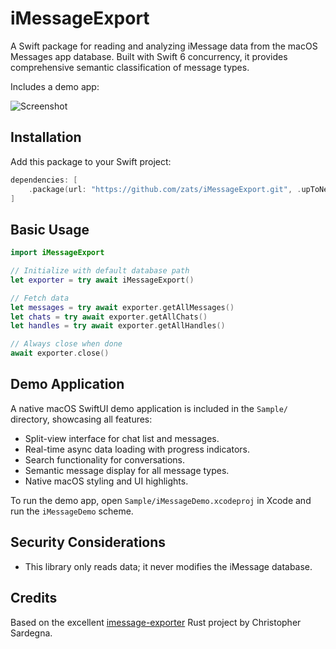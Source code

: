 # iMessageExport

A Swift package for reading and analyzing iMessage data from the macOS Messages app database. Built with Swift 6 concurrency, it provides comprehensive semantic classification of message types.

Includes a demo app:

![Screenshot](screenshot.png)

## Installation

Add this package to your Swift project:

```swift
dependencies: [
    .package(url: "https://github.com/zats/iMessageExport.git", .upToNextMajor(from: "1.0.0"))
]
```

## Basic Usage

```swift
import iMessageExport

// Initialize with default database path
let exporter = try await iMessageExport()

// Fetch data
let messages = try await exporter.getAllMessages()
let chats = try await exporter.getAllChats()
let handles = try await exporter.getAllHandles()

// Always close when done
await exporter.close()
```

## Demo Application

A native macOS SwiftUI demo application is included in the `Sample/` directory, showcasing all features:

*   Split-view interface for chat list and messages.
*   Real-time async data loading with progress indicators.
*   Search functionality for conversations.
*   Semantic message display for all message types.
*   Native macOS styling and UI highlights.

To run the demo app, open `Sample/iMessageDemo.xcodeproj` in Xcode and run the `iMessageDemo` scheme.

## Security Considerations

*   This library only reads data; it never modifies the iMessage database.

## Credits

Based on the excellent [imessage-exporter](https://github.com/ReagentX/imessage-exporter) Rust project by Christopher Sardegna.
